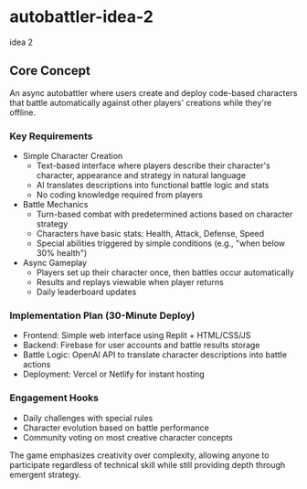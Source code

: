 # autobattler-idea-2
idea 2

## Core Concept

An async autobattler where users create and deploy code-based characters that battle automatically against other players' creations while they're offline.

### Key Requirements

- Simple Character Creation
    - Text-based interface where players describe their character's character, appearance and strategy in natural language
    - AI translates descriptions into functional battle logic and stats
    - No coding knowledge required from players
- Battle Mechanics
    - Turn-based combat with predetermined actions based on character strategy
    - Characters have basic stats: Health, Attack, Defense, Speed
    - Special abilities triggered by simple conditions (e.g., "when below 30% health")
- Async Gameplay
    - Players set up their character once, then battles occur automatically
    - Results and replays viewable when player returns
    - Daily leaderboard updates

### Implementation Plan (30-Minute Deploy)

- Frontend: Simple web interface using Replit + HTML/CSS/JS
- Backend: Firebase for user accounts and battle results storage
- Battle Logic: OpenAI API to translate character descriptions into battle actions
- Deployment: Vercel or Netlify for instant hosting

### Engagement Hooks

- Daily challenges with special rules
- Character evolution based on battle performance
- Community voting on most creative character concepts

The game emphasizes creativity over complexity, allowing anyone to participate regardless of technical skill while still providing depth through emergent strategy.
